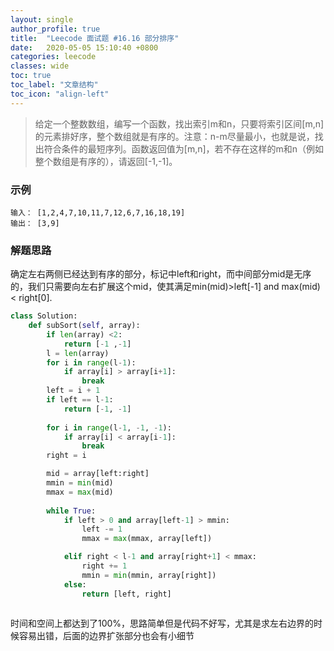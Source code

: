 ```yaml
---
layout: single
author_profile: true
title:  "Leecode 面试题 #16.16 部分排序"
date:   2020-05-05 15:10:40 +0800
categories: leecode
classes: wide
toc: true
toc_label: "文章结构"
toc_icon: "align-left"
---
```


> 给定一个整数数组，编写一个函数，找出索引m和n，只要将索引区间[m,n]的元素排好序，整个数组就是有序的。注意：n-m尽量最小，也就是说，找出符合条件的最短序列。函数返回值为[m,n]，若不存在这样的m和n（例如整个数组是有序的），请返回[-1,-1]。

### 示例

```
输入： [1,2,4,7,10,11,7,12,6,7,16,18,19]
输出： [3,9]
```

### 解题思路

确定左右两侧已经达到有序的部分，标记中left和right，而中间部分mid是无序的，我们只需要向左右扩展这个mid，使其满足min(mid)>left[-1] and max(mid) < right[0].

```python
class Solution:
    def subSort(self, array):
        if len(array) <2:
            return [-1 ,-1]
        l = len(array)
        for i in range(l-1):
            if array[i] > array[i+1]:
                break
        left = i + 1
        if left == l-1:
            return [-1, -1]
        
        for i in range(l-1, -1, -1):
            if array[i] < array[i-1]:
                break
        right = i

        mid = array[left:right]
        mmin = min(mid)
        mmax = max(mid)
        
        while True:
            if left > 0 and array[left-1] > mmin:
                left -= 1
                mmax = max(mmax, array[left])

            elif right < l-1 and array[right+1] < mmax:
                right += 1    
                mmin = min(mmin, array[right])
            else:
                return [left, right]
                
```

时间和空间上都达到了100%，思路简单但是代码不好写，尤其是求左右边界的时候容易出错，后面的边界扩张部分也会有小细节